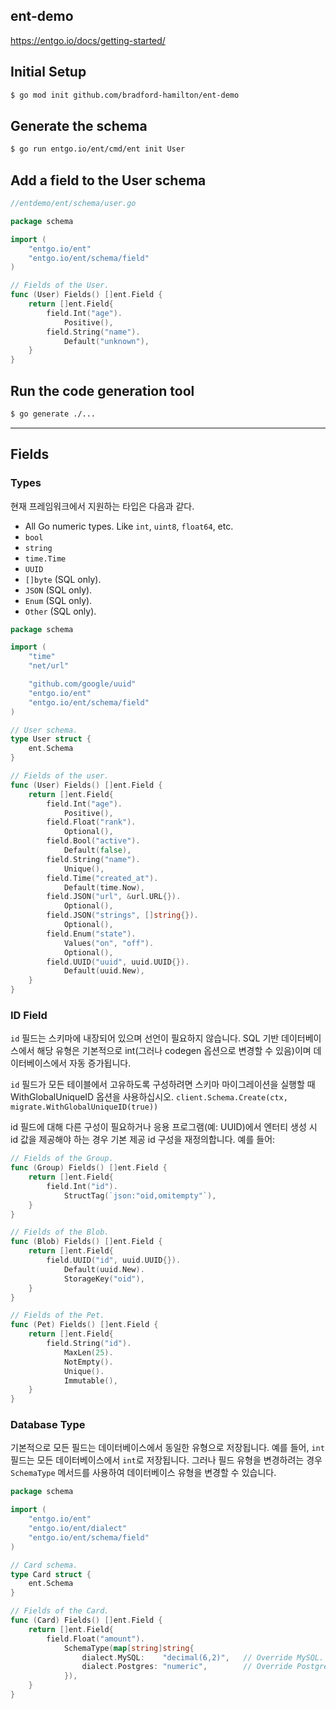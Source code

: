 ent-demo
---
https://entgo.io/docs/getting-started/

## Initial Setup
```bash
$ go mod init github.com/bradford-hamilton/ent-demo
```

## Generate the schema
```bash
$ go run entgo.io/ent/cmd/ent init User
```

## Add a field to the User schema
```go
//entdemo/ent/schema/user.go

package schema

import (
    "entgo.io/ent"
    "entgo.io/ent/schema/field"
)

// Fields of the User.
func (User) Fields() []ent.Field {
    return []ent.Field{
        field.Int("age").
            Positive(),
        field.String("name").
            Default("unknown"),
    }
}
```

## Run the code generation tool
```bash
$ go generate ./...
```
---
## Fields
### Types
현재 프레임워크에서 지원하는 타입은 다음과 같다.
- All Go numeric types. Like `int`, `uint8`, `float64`, etc.
- `bool`
- `string`
- `time.Time`
- `UUID`
- `[]byte` (SQL only).
- `JSON` (SQL only).
- `Enum` (SQL only).
- `Other` (SQL only).
```go
package schema

import (
    "time"
    "net/url"

    "github.com/google/uuid"
    "entgo.io/ent"
    "entgo.io/ent/schema/field"
)

// User schema.
type User struct {
    ent.Schema
}

// Fields of the user.
func (User) Fields() []ent.Field {
    return []ent.Field{
        field.Int("age").
            Positive(),
        field.Float("rank").
            Optional(),
        field.Bool("active").
            Default(false),
        field.String("name").
            Unique(),
        field.Time("created_at").
            Default(time.Now),
        field.JSON("url", &url.URL{}).
            Optional(),
        field.JSON("strings", []string{}).
            Optional(),
        field.Enum("state").
            Values("on", "off").
            Optional(),
        field.UUID("uuid", uuid.UUID{}).
            Default(uuid.New),
    }
}
```

### ID Field
`id` 필드는 스키마에 내장되어 있으며 선언이 필요하지 않습니다. SQL 기반 데이터베이스에서 해당 유형은 기본적으로 int(그러나 codegen 옵션으로 변경할 수 있음)이며 데이터베이스에서 자동 증가됩니다.

`id` 필드가 모든 테이블에서 고유하도록 구성하려면 스키마 마이그레이션을 실행할 때 WithGlobalUniqueID 옵션을 사용하십시오.
`client.Schema.Create(ctx, migrate.WithGlobalUniqueID(true))`

id 필드에 대해 다른 구성이 필요하거나 응용 프로그램(예: UUID)에서 엔터티 생성 시 id 값을 제공해야 하는 경우 기본 제공 id 구성을 재정의합니다. 예를 들어:
```go
// Fields of the Group.
func (Group) Fields() []ent.Field {
    return []ent.Field{
        field.Int("id").
            StructTag(`json:"oid,omitempty"`),
    }
}

// Fields of the Blob.
func (Blob) Fields() []ent.Field {
    return []ent.Field{
        field.UUID("id", uuid.UUID{}).
            Default(uuid.New).
            StorageKey("oid"),
    }
}

// Fields of the Pet.
func (Pet) Fields() []ent.Field {
    return []ent.Field{
        field.String("id").
            MaxLen(25).
            NotEmpty().
            Unique().
            Immutable(),
    }
}
```

### Database Type
기본적으로 모든 필드는 데이터베이스에서 동일한 유형으로 저장됩니다. 예를 들어, `int` 필드는 모든 데이터베이스에서 `int`로 저장됩니다. 그러나 필드 유형을 변경하려는 경우 `SchemaType` 메서드를 사용하여 데이터베이스 유형을 변경할 수 있습니다.
```go
package schema

import (
    "entgo.io/ent"
    "entgo.io/ent/dialect"
    "entgo.io/ent/schema/field"
)

// Card schema.
type Card struct {
    ent.Schema
}

// Fields of the Card.
func (Card) Fields() []ent.Field {
    return []ent.Field{
        field.Float("amount").
            SchemaType(map[string]string{
                dialect.MySQL:    "decimal(6,2)",   // Override MySQL.
                dialect.Postgres: "numeric",        // Override Postgres.
            }),
    }
}
```